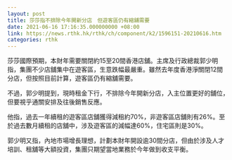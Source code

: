 ```yaml
---
layout: post
title: 莎莎指不排除今年開新分店　但遊客區仍有縮舖需要
date: 2021-06-16 17:16:35.000000000 +08:00
link: https://news.rthk.hk/rthk/ch/component/k2/1596151-20210616.htm
categories: rthk
---
```


莎莎國際預期，本財年需要關閉約15至20間香港店舖。主席及行政總裁郭少明指，集團不少店舖集中在遊客區，生意跌幅最嚴重。雖然去年度香港淨關閉12間分店，但按照目前計算，遊客區仍有縮舖需要。

不過，郭少明提到，現時租金下行，不排除今年開新分店，入主位置更好的舖位，但要視乎通關安排及往後銷售反應。

他指，過去一年續租的遊客區店舖獲得減租約70%，非遊客區店舖則有26%。至於過去數月續租的店舖中，涉及遊客區的減幅達60%，住宅區則是30%。

郭少明又指，內地市場增長理想，計劃本財年開設逾30間分店，但由於涉及人才培訓、租舖等大額投資，集團只期望當地業務於今年做到收支平衡。
